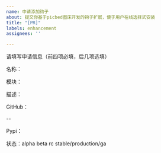 ```yaml
---
name: 申请添加钩子
about: 提交你基于picbed图床开发的钩子扩展，便于用户在线选择式安装
title: "[PR]"
labels: enhancement
assignees: ''

---
```


请填写申请信息（前四项必填，后几项选填）

名称：

模块：

描述：

GitHub：

--

Pypi：

状态：alpha beta rc stable/production/ga
